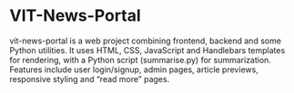 # VIT-News-Portal
vit-news-portal is a web project combining frontend, backend and some Python utilities. It uses HTML, CSS, JavaScript and Handlebars templates for rendering, with a Python script (summarise.py) for summarization. Features include user login/signup, admin pages, article previews, responsive styling and “read more” pages.
